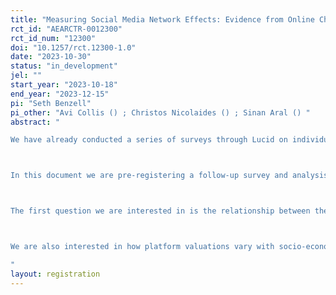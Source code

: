 ```yaml
---
title: "Measuring Social Media Network Effects: Evidence from Online Choice Experiments"
rct_id: "AEARCTR-0012300"
rct_id_num: "12300"
doi: "10.1257/rct.12300-1.0"
date: "2023-10-30"
status: "in_development"
jel: ""
start_year: "2023-10-18"
end_year: "2023-12-15"
pi: "Seth Benzell"
pi_other: "Avi Collis () ; Christos Nicolaides () ; Sinan Aral () "
abstract: "
We have already conducted a series of surveys through Lucid on individuals’ demographics, connections on a digital platform, and their valuations of these connections and digital platforms. 

In this document we are pre-registering a follow-up survey and analysis plan. The survey will collect information on 2,500 users of each of four popular social media platforms (Instagram, Facebook, Twitter/X, and LinkedIn), with a focus on their number of contacts, valuation of the platform, social media usage, and other socio-economic and demographic information. 

The first question we are interested in is the relationship between the number of contacts and platform valuation. Our main specification will be a linear regression with an intercept term. In secondary specifications we will replace the number of contacts with the log of the number of contacts, and include additional linear controls. 

We are also interested in how platform valuations vary with socio-economic, demographic and platform usage characteristics, as well as question framing. Our main analysis will first select covariates (and their interactions) with explanatory power using LASSO. We will then run a regression of platform valuation on the LASSO selected coefficients and interactions. As secondary specifications, we will estimate how the average platform valuation varies by demographically defined sub-groups. 
"
layout: registration
---
```


